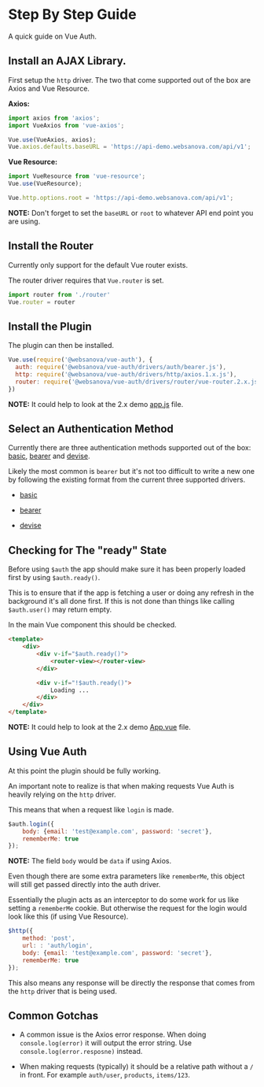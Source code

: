 # Step By Step Guide

A quick guide on Vue Auth.


## Install an AJAX Library.

First setup the `http` driver. The two that come supported out of the box are Axios and Vue Resource.

**Axios:**

```javascript
import axios from 'axios';
import VueAxios from 'vue-axios';

Vue.use(VueAxios, axios);
Vue.axios.defaults.baseURL = 'https://api-demo.websanova.com/api/v1';

```

**Vue Resource:**

```javascript
import VueResource from 'vue-resource';
Vue.use(VueResource);

Vue.http.options.root = 'https://api-demo.websanova.com/api/v1';
```

**NOTE:** Don't forget to set the `baseURL` or `root` to whatever API end point you are using.


## Install the Router

Currently only support for the default Vue router exists.

The router driver requires that `Vue.router` is set.

```javascript
import router from './router'
Vue.router = router
```


## Install the Plugin

The plugin can then be installed.

```javascript
Vue.use(require('@websanova/vue-auth'), {
  auth: require('@websanova/vue-auth/drivers/auth/bearer.js'),
  http: require('@websanova/vue-auth/drivers/http/axios.1.x.js'),
  router: require('@websanova/vue-auth/drivers/router/vue-router.2.x.js')
})
```

**NOTE:** It could help to look at the 2.x demo [app.js](https://github.com/websanova/vue-auth/blob/master/demos/2.x/src/app.js) file.


## Select an Authentication Method

Currently there are three authentication methods supported out of the box: [basic](https://github.com/websanova/vue-auth/blob/master/drivers/auth/basic.js), [bearer](https://github.com/websanova/vue-auth/blob/master/drivers/auth/bearer.js) and [devise](https://github.com/websanova/vue-auth/blob/master/drivers/auth/devise.js).

Likely the most common is `bearer` but it's not too difficult to write a new one by following the existing format from the current three supported drivers.

* [basic](https://github.com/websanova/vue-auth/blob/master/drivers/auth/basic.js)

* [bearer](https://github.com/websanova/vue-auth/blob/master/drivers/auth/bearer.js)

* [devise](https://github.com/websanova/vue-auth/blob/master/drivers/auth/devise.js)


## Checking for The "ready" State

Before using `$auth` the app should make sure it has been properly loaded first by using `$auth.ready()`.

This is to ensure that if the app is fetching a user or doing any refresh in the background it's all done first. If this is not done than things like calling `$auth.user()` may return empty.

In the main Vue component this should be checked.

```html
<template>
    <div>
        <div v-if="$auth.ready()">
            <router-view></router-view>
        </div>

        <div v-if="!$auth.ready()">
            Loading ...
        </div>
    </div>
</template>
```

**NOTE:** It could help to look at the 2.x demo [App.vue](https://github.com/websanova/vue-auth/blob/master/demos/2.x/src/components/App.vue) file.


## Using Vue Auth

At this point the plugin should be fully working.

An important note to realize is that when making requests Vue Auth is heavily relying on the `http` driver.

This means that when a request like `login` is made.

```javascript
$auth.login({
    body: {email: 'test@example.com', password: 'secret'},
    rememberMe: true 
});
```

**NOTE:** The field `body` would be `data` if using Axios.

Even though there are some extra parameters like `rememberMe`, this object will still get passed directly into the auth driver.

Essentially the plugin acts as an interceptor to do some work for us like setting a `rememberMe` cookie. But otherwise the request for the login would look like this (if using Vue Resource).

```javascript
$http({
    method: 'post',
    url: : 'auth/login',
    body: {email: 'test@example.com', password: 'secret'},
    rememberMe: true 
});
```

This also means any response will be directly the response that comes from the `http` driver that is being used.


## Common Gotchas

* A common issue is the Axios error response. When doing `console.log(error)` it will output the error string. Use `console.log(error.resposne)` instead.

* When making requests (typically) it should be a relative path without a `/` in front. For example `auth/user`, `products`, `items/123`.


